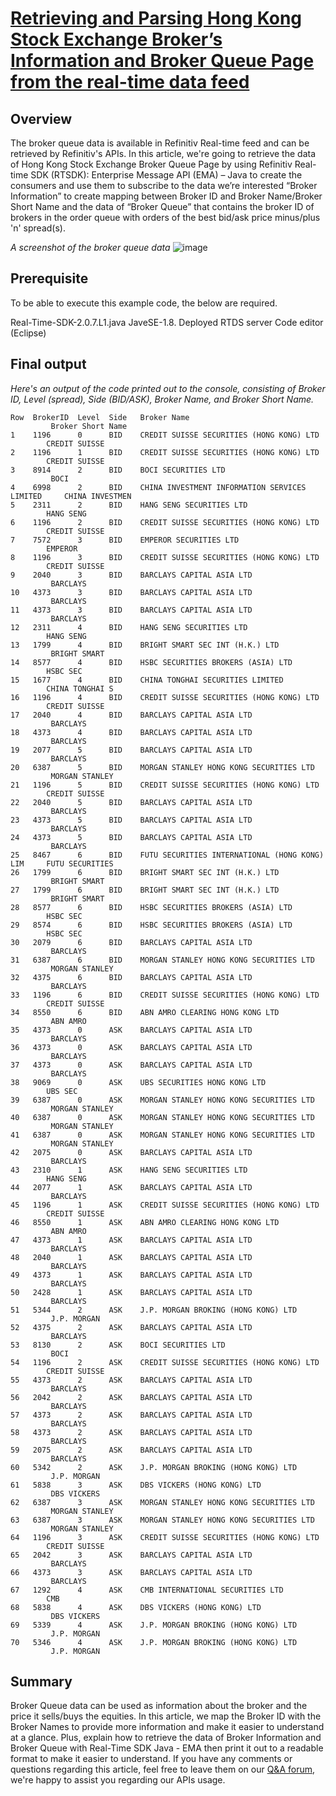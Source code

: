 # [Retrieving and Parsing Hong Kong Stock Exchange Broker’s Information and Broker Queue Page from the real-time data feed](https://developers.refinitiv.com/en/article-catalog/article/Working-with-real-time-data-to-retrieve-Broker-Queue-Page-data)

## <a id="Overview"></a>Overview
The broker queue data is available in Refinitiv Real-time feed and can be retrieved by Refinitiv's APIs. In this article, we're going to retrieve the data of Hong Kong Stock Exchange Broker Queue Page by using Refinitiv Real-time SDK (RTSDK): Enterprise Message API (EMA) – Java to create the consumers and use them to subscribe to the data we’re interested “Broker Information” to create mapping between Broker ID and Broker Name/Broker Short Name and the data of “Broker Queue” that contains the broker ID of brokers in the order queue with orders of the best bid/ask price minus/plus 'n' spread(s).

_A screenshot of the broker queue data_
![image](https://user-images.githubusercontent.com/89068039/200814341-7d0272c2-52f6-4e58-a3f1-658d335ff634.png)

## <a id="Prerequisite"></a>Prerequisite
To be able to execute this example code, the below are required.

Real-Time-SDK-2.0.7.L1.java
JaveSE-1.8.
Deployed RTDS server
Code editor (Eclipse)

## <a id="FinalOutput"></a>Final output
_Here's an output of the code printed out to the console, consisting of Broker ID, Level (spread), Side (BID/ASK), Broker Name, and Broker Short Name._
```
Row  BrokerID  Level  Side   Broker Name                                       Broker Short Name   
1    1196      0      BID    CREDIT SUISSE SECURITIES (HONG KONG) LTD          CREDIT SUISSE       
2    1196      1      BID    CREDIT SUISSE SECURITIES (HONG KONG) LTD          CREDIT SUISSE       
3    8914      2      BID    BOCI SECURITIES LTD                               BOCI                
4    6998      2      BID    CHINA INVESTMENT INFORMATION SERVICES LIMITED     CHINA INVESTMEN     
5    2311      2      BID    HANG SENG SECURITIES LTD                          HANG SENG           
6    1196      2      BID    CREDIT SUISSE SECURITIES (HONG KONG) LTD          CREDIT SUISSE       
7    7572      3      BID    EMPEROR SECURITIES LTD                            EMPEROR             
8    1196      3      BID    CREDIT SUISSE SECURITIES (HONG KONG) LTD          CREDIT SUISSE       
9    2040      3      BID    BARCLAYS CAPITAL ASIA LTD                         BARCLAYS            
10   4373      3      BID    BARCLAYS CAPITAL ASIA LTD                         BARCLAYS            
11   4373      3      BID    BARCLAYS CAPITAL ASIA LTD                         BARCLAYS            
12   2311      4      BID    HANG SENG SECURITIES LTD                          HANG SENG           
13   1799      4      BID    BRIGHT SMART SEC INT (H.K.) LTD                   BRIGHT SMART        
14   8577      4      BID    HSBC SECURITIES BROKERS (ASIA) LTD                HSBC SEC            
15   1677      4      BID    CHINA TONGHAI SECURITIES LIMITED                  CHINA TONGHAI S     
16   1196      4      BID    CREDIT SUISSE SECURITIES (HONG KONG) LTD          CREDIT SUISSE       
17   2040      4      BID    BARCLAYS CAPITAL ASIA LTD                         BARCLAYS            
18   4373      4      BID    BARCLAYS CAPITAL ASIA LTD                         BARCLAYS            
19   2077      5      BID    BARCLAYS CAPITAL ASIA LTD                         BARCLAYS            
20   6387      5      BID    MORGAN STANLEY HONG KONG SECURITIES LTD           MORGAN STANLEY      
21   1196      5      BID    CREDIT SUISSE SECURITIES (HONG KONG) LTD          CREDIT SUISSE       
22   2040      5      BID    BARCLAYS CAPITAL ASIA LTD                         BARCLAYS            
23   4373      5      BID    BARCLAYS CAPITAL ASIA LTD                         BARCLAYS            
24   4373      5      BID    BARCLAYS CAPITAL ASIA LTD                         BARCLAYS            
25   8467      6      BID    FUTU SECURITIES INTERNATIONAL (HONG KONG) LIM     FUTU SECURITIES     
26   1799      6      BID    BRIGHT SMART SEC INT (H.K.) LTD                   BRIGHT SMART        
27   1799      6      BID    BRIGHT SMART SEC INT (H.K.) LTD                   BRIGHT SMART        
28   8577      6      BID    HSBC SECURITIES BROKERS (ASIA) LTD                HSBC SEC            
29   8574      6      BID    HSBC SECURITIES BROKERS (ASIA) LTD                HSBC SEC            
30   2079      6      BID    BARCLAYS CAPITAL ASIA LTD                         BARCLAYS            
31   6387      6      BID    MORGAN STANLEY HONG KONG SECURITIES LTD           MORGAN STANLEY      
32   4375      6      BID    BARCLAYS CAPITAL ASIA LTD                         BARCLAYS            
33   1196      6      BID    CREDIT SUISSE SECURITIES (HONG KONG) LTD          CREDIT SUISSE       
34   8550      6      BID    ABN AMRO CLEARING HONG KONG LTD                   ABN AMRO            
35   4373      0      ASK    BARCLAYS CAPITAL ASIA LTD                         BARCLAYS            
36   4373      0      ASK    BARCLAYS CAPITAL ASIA LTD                         BARCLAYS            
37   4373      0      ASK    BARCLAYS CAPITAL ASIA LTD                         BARCLAYS            
38   9069      0      ASK    UBS SECURITIES HONG KONG LTD                      UBS SEC             
39   6387      0      ASK    MORGAN STANLEY HONG KONG SECURITIES LTD           MORGAN STANLEY      
40   6387      0      ASK    MORGAN STANLEY HONG KONG SECURITIES LTD           MORGAN STANLEY      
41   6387      0      ASK    MORGAN STANLEY HONG KONG SECURITIES LTD           MORGAN STANLEY      
42   2075      0      ASK    BARCLAYS CAPITAL ASIA LTD                         BARCLAYS            
43   2310      1      ASK    HANG SENG SECURITIES LTD                          HANG SENG           
44   2077      1      ASK    BARCLAYS CAPITAL ASIA LTD                         BARCLAYS            
45   1196      1      ASK    CREDIT SUISSE SECURITIES (HONG KONG) LTD          CREDIT SUISSE       
46   8550      1      ASK    ABN AMRO CLEARING HONG KONG LTD                   ABN AMRO            
47   4373      1      ASK    BARCLAYS CAPITAL ASIA LTD                         BARCLAYS            
48   2040      1      ASK    BARCLAYS CAPITAL ASIA LTD                         BARCLAYS            
49   4373      1      ASK    BARCLAYS CAPITAL ASIA LTD                         BARCLAYS            
50   2428      1      ASK    BARCLAYS CAPITAL ASIA LTD                         BARCLAYS            
51   5344      2      ASK    J.P. MORGAN BROKING (HONG KONG) LTD               J.P. MORGAN         
52   4375      2      ASK    BARCLAYS CAPITAL ASIA LTD                         BARCLAYS            
53   8130      2      ASK    BOCI SECURITIES LTD                               BOCI                
54   1196      2      ASK    CREDIT SUISSE SECURITIES (HONG KONG) LTD          CREDIT SUISSE       
55   4373      2      ASK    BARCLAYS CAPITAL ASIA LTD                         BARCLAYS            
56   2042      2      ASK    BARCLAYS CAPITAL ASIA LTD                         BARCLAYS            
57   4373      2      ASK    BARCLAYS CAPITAL ASIA LTD                         BARCLAYS            
58   4373      2      ASK    BARCLAYS CAPITAL ASIA LTD                         BARCLAYS            
59   2075      2      ASK    BARCLAYS CAPITAL ASIA LTD                         BARCLAYS            
60   5342      2      ASK    J.P. MORGAN BROKING (HONG KONG) LTD               J.P. MORGAN         
61   5838      3      ASK    DBS VICKERS (HONG KONG) LTD                       DBS VICKERS         
62   6387      3      ASK    MORGAN STANLEY HONG KONG SECURITIES LTD           MORGAN STANLEY      
63   6387      3      ASK    MORGAN STANLEY HONG KONG SECURITIES LTD           MORGAN STANLEY      
64   1196      3      ASK    CREDIT SUISSE SECURITIES (HONG KONG) LTD          CREDIT SUISSE       
65   2042      3      ASK    BARCLAYS CAPITAL ASIA LTD                         BARCLAYS            
66   4373      3      ASK    BARCLAYS CAPITAL ASIA LTD                         BARCLAYS            
67   1292      4      ASK    CMB INTERNATIONAL SECURITIES LTD                  CMB                 
68   5838      4      ASK    DBS VICKERS (HONG KONG) LTD                       DBS VICKERS         
69   5339      4      ASK    J.P. MORGAN BROKING (HONG KONG) LTD               J.P. MORGAN         
70   5346      4      ASK    J.P. MORGAN BROKING (HONG KONG) LTD               J.P. MORGAN
```

## <a id="Summary"></a>Summary
Broker Queue data can be used as information about the broker and the price it sells/buys the equities. In this article, we map the Broker ID with the Broker Names to provide more information and make it easier to understand at a glance. Plus, explain how to retrieve the data of Broker Information and Broker Queue with Real-Time SDK Java - EMA then print it out to a readable format to make it easier to understand. If you have any comments or questions regarding this article, feel free to leave them on our [Q&A forum](https://community.developers.refinitiv.com/), we're happy to assist you regarding our APIs usage.
